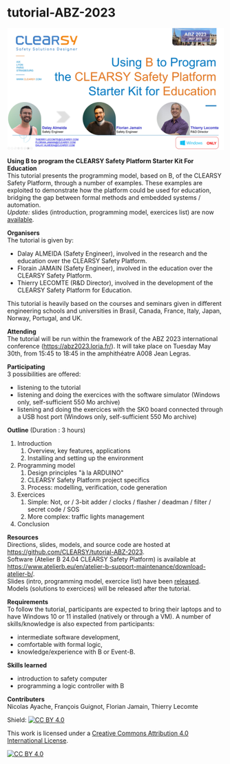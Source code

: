 # tutorial-ABZ-2023

![CLEARSY Safety Platform Tutorial](https://github.com/CLEARSY/tutorial-ABZ-2023/blob/main/pictures/title-page.jpg)

__Using B to program the CLEARSY Safety Platform Starter Kit For Education__  
This tutorial presents the programming model, based on B, of the CLEARSY Safety Platform, through a number of examples. These examples are exploited to demonstrate how the platform could be used for education, bridging the gap between formal methods and embedded systems / automation.  
*Update:* slides (introduction, programming model, exercices list) are now [available](https://github.com/CLEARSY/tutorial-ABZ-2023/blob/main/ABZ-tuto-CSP-SK0-2023.05.21.pdf). 


__Organisers__  
The tutorial is given by:
- Dalay ALMEIDA (Safety Engineer), involved in the research and the education over the CLEARSY Safety Platform.
- Florain JAMAIN (Safety Engineer), involved in the education over the CLEARSY Safety Platform.
- Thierry LECOMTE (R&D Director), involved in the development of the CLEARSY Safety Platform for Education.

This tutorial is heavily based on the courses and seminars given in different engineering schools and universities in Brasil, Canada, France, Italy, Japan, Norway, Portugal, and UK.
 
__Attending__  
The tutorial will be run within the framework of the ABZ 2023 international conference (https://abz2023.loria.fr/).
It will take place on Tuesday May 30th, from 15:45 to 18:45 in the amphithéatre A008 Jean Legras. 

__Participating__  
3 possibilities are offered:
- listening to the tutorial
- listening and doing the exercices with the software simulator (Windows only, self-sufficient 550 Mo archive)
- listening and doing the exercices with the SK0 board connected through a USB host port (Windows only, self-sufficient 550 Mo archive)

__Outline__ (Duration : 3 hours)   
1. Introduction
   1. Overview, key features, applications 
   2. Installing and setting up the environment
2. Programming model
   1. Design principles "à la ARDUINO"
   2. CLEARSY Safety Platform project specifics
   3. Process: modelling, verification, code generation
3. Exercices
   1. Simple: Not, or / 3-bit adder / clocks / flasher / deadman / filter / secret code / SOS
   2. More complex: traffic lights management
3. Conclusion 

__Resources__  
Directions, slides, models, and source code are hosted at https://github.com/CLEARSY/tutorial-ABZ-2023.  
Software (Atelier B 24.04 CLEARSY Safety Platform) is available at https://www.atelierb.eu/en/atelier-b-support-maintenance/download-atelier-b/.  
Slides (intro, programming model, exercice list) have been [released](https://github.com/CLEARSY/tutorial-ABZ-2023/blob/main/ABZ-tuto-CSP-SK0-2023.05.21.pdf).   
Models (solutions to exercices) will be released after the tutorial. 


__Requirements__   
To follow the tutorial, participants are expected to bring their laptops and to have Windows 10 or 11 installed (natively or through a VM).
A number of skills/knowledge is also expected from participants:
- intermediate software development, 
- comfortable with formal logic,
- knowledge/experience with B or Event-B.

__Skills learned__   
- introduction to safety computer
- programming a logic controller with B

__Contributers__   
Nicolas Ayache, François Guignot, Florian Jamain, Thierry Lecomte

Shield: [![CC BY 4.0][cc-by-shield]][cc-by]

This work is licensed under a
[Creative Commons Attribution 4.0 International License][cc-by].

[![CC BY 4.0][cc-by-image]][cc-by]

[cc-by]: http://creativecommons.org/licenses/by/4.0/
[cc-by-image]: https://i.creativecommons.org/l/by/4.0/88x31.png
[cc-by-shield]: https://img.shields.io/badge/License-CC%20BY%204.0-lightgrey.svg
